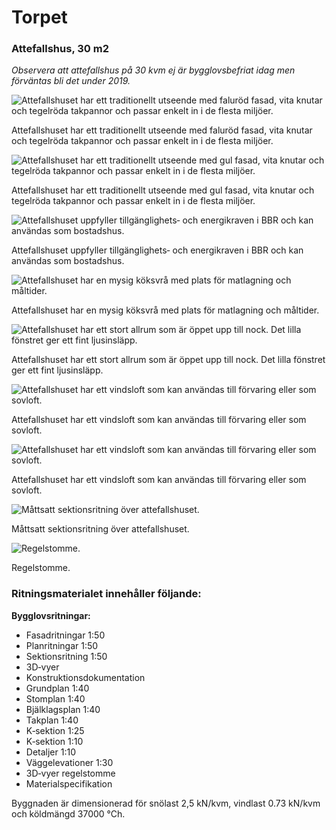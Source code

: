 # Torpet

### Attefallshus, 30 m2

_Observera att attefallshus på 30 kvm ej är bygglovsbefriat idag men förväntas bli det under 2019._

![Attefallshuset har ett traditionellt utseende med faluröd fasad, vita knutar och tegelröda takpannor och passar enkelt in i de flesta miljöer.](https://byggteknikcentrum.se/img/ritningspaket/torpet/attefallshus-torpet-framsida-rod_small.jpg)

Attefallshuset har ett traditionellt utseende med faluröd fasad, vita knutar och tegelröda takpannor och passar enkelt in i de flesta miljöer.

![Attefallshuset har ett traditionellt utseende med gul fasad, vita knutar och tegelröda takpannor och passar enkelt in i de flesta miljöer.](https://byggteknikcentrum.se/img/ritningspaket/torpet/attefallshus-torpet-framsida-gul_small.jpg)

Attefallshuset har ett traditionellt utseende med gul fasad, vita knutar och tegelröda takpannor och passar enkelt in i de flesta miljöer.

![Attefallshuset uppfyller tillgänglighets‐ och energikraven i BBR och kan användas som bostadshus.](https://byggteknikcentrum.se/img/ritningspaket/torpet/attefallshus-tropet-bottenplan_small.png)

Attefallshuset uppfyller tillgänglighets‐ och energikraven i BBR och kan användas som bostadshus.

![Attefallshuset har en mysig köksvrå med plats för matlagning och måltider.](https://byggteknikcentrum.se/img/ritningspaket/torpet/attefallshus-torpet-3d-vy-koket_small.jpg)

Attefallshuset har en mysig köksvrå med plats för matlagning och måltider.

![Attefallshuset har ett stort allrum som är öppet upp till nock. Det lilla fönstret ger ett fint ljusinsläpp.](https://byggteknikcentrum.se/img/ritningspaket/torpet/attefallshus-torpet-3d-vy-allrum_small.jpg)

Attefallshuset har ett stort allrum som är öppet upp till nock. Det lilla fönstret ger ett fint ljusinsläpp.

![Attefallshuset har ett vindsloft som kan användas till förvaring eller som sovloft.](https://byggteknikcentrum.se/img/ritningspaket/torpet/attefallshus-torpet-loftplan_small.png)

Attefallshuset har ett vindsloft som kan användas till förvaring eller som sovloft.

![Attefallshuset har ett vindsloft som kan användas till förvaring eller som sovloft.](https://byggteknikcentrum.se/img/ritningspaket/torpet/attefallshus-torpet-3d-vy-loft_small.jpg)

Attefallshuset har ett vindsloft som kan användas till förvaring eller som sovloft.

![Måttsatt sektionsritning över attefallshuset.](https://byggteknikcentrum.se/img/ritningspaket/torpet/attefallshus-torpet-sektionsritning_small.png)

Måttsatt sektionsritning över attefallshuset.

![Regelstomme.](https://byggteknikcentrum.se/img/ritningspaket/torpet/attefallshus-torpet-3d-vy-regelstomme_small.jpg)

Regelstomme.

### Ritningsmaterialet innehåller följande:

**Bygglovsritningar:**

*   Fasadritningar 1:50
*   Planritningar 1:50
*   Sektionsritning 1:50
*   3D‐vyer
*   Konstruktionsdokumentation
*   Grundplan 1:40
*   Stomplan 1:40
*   Bjälklagsplan 1:40
*   Takplan 1:40
*   K‐sektion 1:25
*   K‐sektion 1:10
*   Detaljer 1:10
*   Väggelevationer 1:30
*   3D‐vyer regelstomme
*   Materialspecifikation

Byggnaden är dimensionerad för snölast 2,5 kN/kvm, vindlast 0.73 kN/kvm och köldmängd 37000 °Ch.
